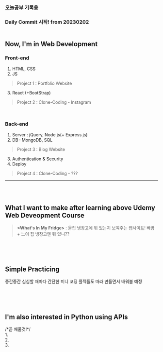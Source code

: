 ### 오늘공부 기록용<br>
### Daily Commit 시작! from 20230202<br><br>

## Now, I'm in Web Development<br>
### Front-end
1. HTML, CSS<br>
2. JS<br>
> Project 1 : Portfolio Website
3. React (+BootStrap)<br>
> Project 2 : Clone-Coding - Instagram
<br>

### Back-end  
1. Server : jQuery, Node.js(+ Express.js)<br>
2. DB : MongoDB, SQL<br>  
> Project 3 : Blog Website
3. Authentication & Security<br>
4. Deploy<br>
> Project 4 : Clone-Coding - ???
---
<br><br>

## What I want to make after learning above Udemy Web Deveopment Course
>**<What's In My Fridge>**
: 울집 냉장고에 뭐 있는지 보여주는 웹사이트! 빠밤 + 느이 집 냉장고엔 뭐 있니??

<br><br><br>
## Simple Practicing
중간중간 심심할 때마다 간단한 미니 코딩 플젝들도 따라 만들면서 배워볼 예정 


<br><br><br>
## I'm also interested in Python using APIs
<Toy Project>
/*곧 채울것!*/<br>
1.<br>
2.<br>
3.<br>
<br><br>

